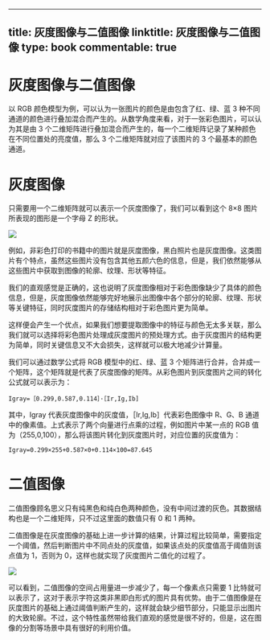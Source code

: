 
---
title: 灰度图像与二值图像
linktitle: 灰度图像与二值图像
type: book
commentable: true
---

# 灰度图像与二值图像

以 RGB 颜色模型为例，可以认为一张图片的颜色是由包含了红、绿、蓝 3 种不同通道的颜色进行叠加混合而产生的。从数学角度来看，对于一张彩色图片，可以认为其是由 3 个二维矩阵进行叠加混合而产生的，每一个二维矩阵记录了某种颜色在不同位置处的亮度值，那么 3 个二维矩阵就对应了该图片的 3 个最基本的颜色通道。

# 灰度图像

只需要用一个二维矩阵就可以表示一个灰度图像了，我们可以看到这个 8×8 图片所表现的图形是一个字母 Z 的形状。

![](https://tva1.sinaimg.cn/large/007rAy9hgy1g3p4lae5a9j309j07yjr5.jpg)

例如，非彩色打印的书籍中的图片就是灰度图像，黑白照片也是灰度图像。这类图片有个特点，虽然这些图片没有包含其他五颜六色的信息，但是，我们依然能够从这些图片中获取到图像的轮廓、纹理、形状等特征。

我们的直观感觉是正确的，这也说明了灰度图像相对于彩色图像缺少了具体的颜色信息，但是，灰度图像依然能够完好地展示出图像中各个部分的轮廓、纹理、形状等关键特征，同时灰度图片的存储结构相对于彩色图片更为简单。

这样便会产生一个优点，如果我们想要提取图像中的特征与颜色无太多关联，那么我们就可以选择将彩色图片处理成灰度图片的预处理方式。由于灰度图片的结构更为简单，同时关键信息又不大会损失，这样就可以极大地减少计算量。

我们可以通过数学公式将 RGB 模型中的红、绿、蓝 3 个矩阵进行合并，合并成一个矩阵，这个矩阵就是代表了灰度图像的矩阵。从彩色图片到灰度图片之间的转化公式就可以表示为：

```
Igray=［0.299,0.587,0.114］·［Ir,Ig,Ib]
```

其中，Igray 代表灰度图像中的灰度值，［Ir,Ig,Ib］代表彩色图像中 R、G、B 通道中的像素值。上式表示了两个向量进行点乘的过程，例如图片中某一点的 RGB 值为（255,0,100），那么将该图片转化到灰度图片时，对应位置的灰度值为：

```
Igray=0.299×255+0.587×0+0.114×100=87.645
```

# 二值图像

二值图像顾名思义只有纯黑色和纯白色两种颜色，没有中间过渡的灰色。其数据结构也是一个二维矩阵，只不过这里面的数值只有 0 和 1 两种。

二值图像是在灰度图像的基础上进一步计算的结果，计算过程比较简单，需要指定一个阈值，然后判断图片中不同点处的灰度值，如果该点处的灰度值高于阈值则该点值为 1，否则为 0，这样也就实现了灰度图片二值化的过程了。

![](https://tva1.sinaimg.cn/large/007rAy9hgy1g3p4lae5a9j309j07yjr5.jpg)

可以看到，二值图像的空间占用量进一步减少了，每一个像素点只需要 1 比特就可以表示了，这对于表示字符这类非黑即白形式的图片具有优势。由于二值图像是在灰度图片的基础上通过阈值判断产生的，这样就会缺少细节部分，只能显示出图片的大致轮廓。不过，这个特性虽然带给我们直观的感觉是很不好的，但是，这在图像的分割等场景中具有很好的利用价值。

    